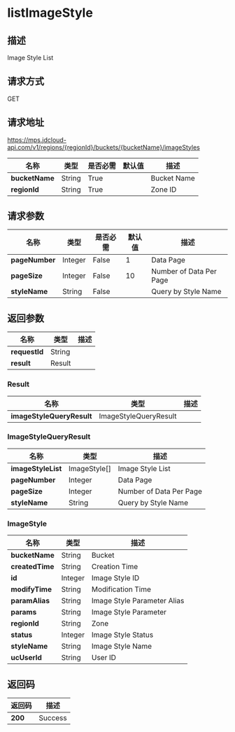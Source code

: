 # listImageStyle


## 描述
Image Style List

## 请求方式
GET

## 请求地址
https://mps.jdcloud-api.com/v1/regions/{regionId}/buckets/{bucketName}/imageStyles

|名称|类型|是否必需|默认值|描述|
|---|---|---|---|---|
|**bucketName**|String|True| |Bucket Name|
|**regionId**|String|True| |Zone ID|

## 请求参数
|名称|类型|是否必需|默认值|描述|
|---|---|---|---|---|
|**pageNumber**|Integer|False|1|Data Page|
|**pageSize**|Integer|False|10|Number of Data Per Page|
|**styleName**|String|False| |Query by Style Name|


## 返回参数
|名称|类型|描述|
|---|---|---|
|**requestId**|String| |
|**result**|Result| |

### Result
|名称|类型|描述|
|---|---|---|
|**imageStyleQueryResult**|ImageStyleQueryResult| |
### ImageStyleQueryResult
|名称|类型|描述|
|---|---|---|
|**imageStyleList**|ImageStyle[]|Image Style List|
|**pageNumber**|Integer|Data Page|
|**pageSize**|Integer|Number of Data Per Page|
|**styleName**|String|Query by Style Name|
### ImageStyle
|名称|类型|描述|
|---|---|---|
|**bucketName**|String|Bucket|
|**createdTime**|String|Creation Time|
|**id**|Integer|Image Style ID|
|**modifyTime**|String|Modification Time|
|**paramAlias**|String|Image Style Parameter Alias|
|**params**|String|Image Style Parameter|
|**regionId**|String|Zone|
|**status**|Integer|Image Style Status|
|**styleName**|String|Image Style Name|
|**ucUserId**|String|User ID|

## 返回码
|返回码|描述|
|---|---|
|**200**|Success|
